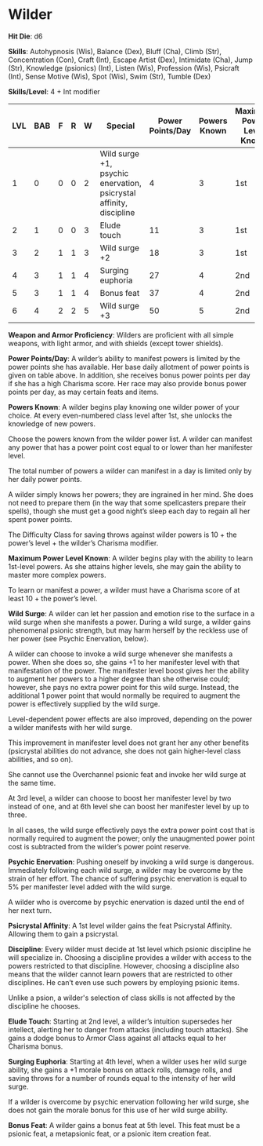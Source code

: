 # Wilder

**Hit Die**: d6

**Skills**: Autohypnosis (Wis), Balance (Dex), Bluff (Cha), Climb (Str), Concentration (Con), Craft (Int), Escape Artist (Dex), Intimidate (Cha), Jump (Str), Knowledge (psionics) (Int), Listen (Wis), Profession (Wis), Psicraft (Int), Sense Motive (Wis), Spot (Wis), Swim (Str), Tumble (Dex)

**Skills/Level**: 4 + Int modifier

LVL | BAB | F | R | W | Special | Power Points/Day | Powers Known | Maximum Power Level Known
--- | --- | - | - | - | ------- | ---------------- | ------------ | -------------------------
1   | 0   | 0 | 0 | 2 | Wild surge +1, psychic enervation, psicrystal affinity, discipline | 4 | 3 | 1st 
2   | 1   | 0 | 0 | 3 | Elude touch			   | 11| 3			  | 1st
3   | 2   | 1 | 1 | 3 | Wild surge +2		   | 18| 3			  | 1st
4   | 3   | 1 | 1 | 4 | Surging euphoria 	   | 27| 4			  | 2nd
5   | 3   | 1 | 1 | 4 | Bonus feat 			   | 37| 4			  | 2nd
6   | 4   | 2 | 2 | 5 | Wild surge +3 		   | 50| 5			  | 2nd

**Weapon and Armor Proficiency**: Wilders are proficient with all simple weapons, with light armor, and with shields (except tower shields).

**Power Points/Day**: A wilder’s ability to manifest powers is limited by the power points she has available. Her base daily allotment of power points is given on table above. In addition, she receives bonus power points per day if she has a high Charisma score. Her race may also provide bonus power points per day, as may certain feats and items.

**Powers Known**: A wilder begins play knowing one wilder power of your choice. At every even-numbered class level after 1st, she unlocks the knowledge of new powers.

Choose the powers known from the wilder power list. A wilder can manifest any power that has a power point cost equal to or lower than her manifester level.

The total number of powers a wilder can manifest in a day is limited only by her daily power points.

A wilder simply knows her powers; they are ingrained in her mind. She does not need to prepare them (in the way that some spellcasters prepare their spells), though she must get a good night’s sleep each day to regain all her spent power points.

The Difficulty Class for saving throws against wilder powers is 10 + the power’s level + the wilder’s Charisma modifier.

**Maximum Power Level Known**: A wilder begins play with the ability to learn 1st-level powers. As she attains higher levels, she may gain the ability to master more complex powers.

To learn or manifest a power, a wilder must have a Charisma score of at least 10 + the power’s level.

**Wild Surge**: A wilder can let her passion and emotion rise to the surface in a wild surge when she manifests a power. During a wild surge, a wilder gains phenomenal psionic strength, but may harm herself by the reckless use of her power (see Psychic Enervation, below).

A wilder can choose to invoke a wild surge whenever she manifests a power. When she does so, she gains +1 to her manifester level with that manifestation of the power. The manifester level boost gives her the ability to augment her powers to a higher degree than she otherwise could; however, she pays no extra power point for this wild surge. Instead, the additional 1 power point that would normally be required to augment the power is effectively supplied by the wild surge.

Level-dependent power effects are also improved, depending on the power a wilder manifests with her wild surge.

This improvement in manifester level does not grant her any other benefits (psicrystal abilities do not advance, she does not gain higher-level class abilities, and so on).

She cannot use the Overchannel psionic feat and invoke her wild surge at the same time.

At 3rd level, a wilder can choose to boost her manifester level by two instead of one, and at 6th level she can boost her manifester level by up to three.

In all cases, the wild surge effectively pays the extra power point cost that is normally required to augment the power; only the unaugmented power point cost is subtracted from the wilder’s power point reserve.

**Psychic Enervation**: Pushing oneself by invoking a wild surge is dangerous. Immediately following each wild surge, a wilder may be overcome by the strain of her effort. The chance of suffering psychic enervation is equal to 5% per manifester level added with the wild surge.

A wilder who is overcome by psychic enervation is dazed until the end of her next turn.

**Psicrystal Affinity**: A 1st level wilder gains the feat Psicrystal Affinity. Allowing them to gain a psicrystal.

**Discipline**: Every wilder must decide at 1st level which psionic discipline he will specialize in. Choosing a discipline provides a wilder with access to the powers restricted to that discipline. However, choosing a discipline also means that the wilder cannot learn powers that are restricted to other disciplines. He can’t even use such powers by employing psionic items.

Unlike a psion, a wilder's selection of class skills is not affected by the discipline he chooses.

**Elude Touch**: Starting at 2nd level, a wilder’s intuition supersedes her intellect, alerting her to danger from attacks (including touch attacks). She gains a dodge bonus to Armor Class against all attacks equal to her Charisma bonus.

**Surging Euphoria**: Starting at 4th level, when a wilder uses her wild surge ability, she gains a +1 morale bonus on attack rolls, damage rolls, and saving throws for a number of rounds equal to the intensity of her wild surge.

If a wilder is overcome by psychic enervation following her wild surge, she does not gain the morale bonus for this use of her wild surge ability.

**Bonus Feat**: A wilder gains a bonus feat at 5th level. This feat must be a psionic feat, a metapsionic feat, or a psionic item creation feat.